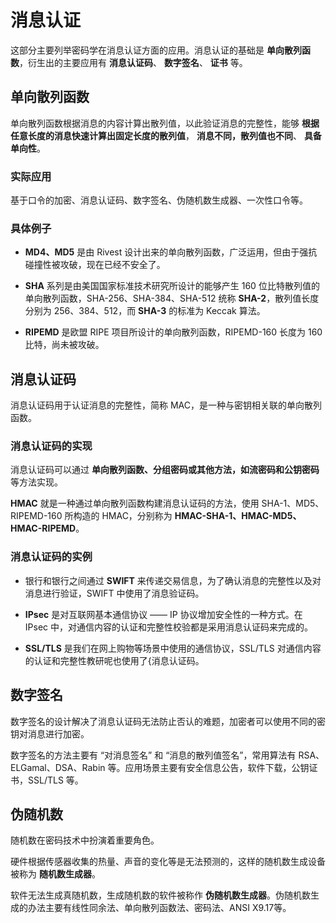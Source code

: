 # 消息认证
这部分主要列举密码学在消息认证方面的应用。消息认证的基础是 __单向散列函数__，衍生出的主要应用有 __消息认证码__、 __数字签名__、 __证书__ 等。

## 单向散列函数
单向散列函数根据消息的内容计算出散列值，以此验证消息的完整性，能够 __根据任意长度的消息快速计算出固定长度的散列值__， __消息不同，散列值也不同__、 __具备单向性__。

### 实际应用
基于口令的加密、消息认证码、数字签名、伪随机数生成器、一次性口令等。

### 具体例子
+ __MD4、MD5__ 是由 Rivest 设计出来的单向散列函数，广泛运用，但由于强抗碰撞性被攻破，现在已经不安全了。

+ __SHA__ 系列是由美国国家标准技术研究所设计的能够产生 160 位比特散列值的单向散列函数，SHA-256、SHA-384、SHA-512 统称 __SHA-2__，散列值长度分别为 256、384、512，而 __SHA-3__ 的标准为 Keccak 算法。

+ __RIPEMD__ 是欧盟 RIPE 项目所设计的单向散列函数，RIPEMD-160 长度为 160 比特，尚未被攻破。

## 消息认证码
消息认证码用于认证消息的完整性，简称 MAC，是一种与密钥相关联的单向散列函数。

### 消息认证码的实现
消息认证码可以通过 __单向散列函数、分组密码或其他方法，如流密码和公钥密码__ 等方法实现。 

__HMAC__ 就是一种通过单向散列函数构建消息认证码的方法，使用 SHA-1、MD5、RIPEMD-160 所构造的 HMAC，分别称为 __HMAC-SHA-1、HMAC-MD5、HMAC-RIPEMD__。

### 消息认证码的实例
+ 银行和银行之间通过 __SWIFT__ 来传递交易信息，为了确认消息的完整性以及对消息进行验证，SWIFT 中使用了消息验证码。

+ __IPsec__ 是对互联网基本通信协议 —— IP 协议增加安全性的一种方式。在 IPsec 中，对通信内容的认证和完整性校验都是采用消息认证码来完成的。

+ __SSL/TLS__ 是我们在网上购物等场景中使用的通信协议，SSL/TLS 对通信内容的认证和完整性教研呢也使用了{消息认证码。

## 数字签名
数字签名的设计解决了消息认证码无法防止否认的难题，加密者可以使用不同的密钥对消息进行加密。

数字签名的方法主要有 “对消息签名” 和 “消息的散列值签名”，常用算法有 RSA、ELGamal、DSA、Rabin 等。应用场景主要有安全信息公告，软件下载，公钥证书，SSL/TLS 等。

## 伪随机数
随机数在密码技术中扮演着重要角色。

硬件根据传感器收集的热量、声音的变化等是无法预测的，这样的随机数生成设备被称为 __随机数生成器__。

软件无法生成真随机数，生成随机数的软件被称作 __伪随机数生成器__。伪随机数生成的办法主要有线性同余法、单向散列函数法、密码法、ANSI X9.17等。
